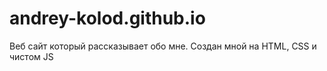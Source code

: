 # andrey-kolod.github.io
Веб сайт который рассказывает обо мне. Создан мной на HTML, CSS и чистом JS
